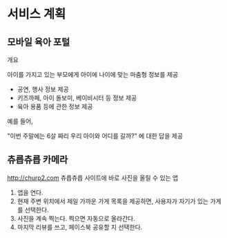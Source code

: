 서비스 계획
========


모바일 육아 포털
------------

개요

아이를 가지고 있는 부모에게 아이에 나이에 맞는 마춤형 정보를 제공

* 공연, 행사 정보 제공
* 키즈까페, 아이 돌보미, 베이비시터 등 정보 제공
* 육아 용품 등에 관한 정보 제공

예를 들어,

"이번 주말에는 6살 짜리 우리 아이와 어디를 갈까?" 에 대한 답을 제공

츄릅츄릅 카메라
-----------

http://churp2.com 츄릅츄릅 사이트에 바로 사진을 올릴 수 있는 앱

1. 앱을 연다.
2. 현재 주변 위치에서 제일 가까운 가게 목록을 제공하면, 사용자가 자기가 있는 가게를 선택한다.
3. 사진을 계속 찍는다. 찍으면 자동으로 올라간다.
4. 마지막 리뷰를 쓰고, 페이스북 공유할 지 선택한다.

